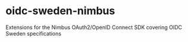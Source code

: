 # oidc-sweden-nimbus
Extensions for the Nimbus OAuth2/OpenID Connect SDK covering OIDC Sweden specifications
